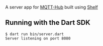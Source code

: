 A server app for [MQTT-Hub](https://github.com/clover-leaf/MQTT-Hub) built using [Shelf](https://pub.dev/packages/shelf)

## Running with the Dart SDK

```
$ dart run bin/server.dart
Server listening on port 8080
```
